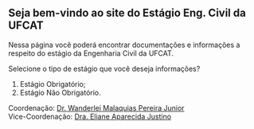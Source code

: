 ## Seja bem-vindo ao site do Estágio Eng. Civil da UFCAT

Nessa página você poderá encontrar documentações e informações a respeito do estágio da Engenharia Civil da UFCAT. 

Selecione o tipo de estágio que você deseja informações?

1. Estágio Obrigatório;
2. Estágio Não Obrigatório.

Coordenação: [Dr. Wanderlei Malaquias Pereira Junior](http://lattes.cnpq.br/2268506213083114)  
Vice-Coordenação: [Dra. Eliane Aparecida Justino](http://lattes.cnpq.br/6366855147494701)  
